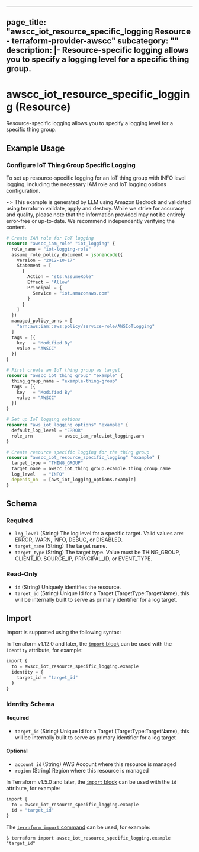 
---
page_title: "awscc_iot_resource_specific_logging Resource - terraform-provider-awscc"
subcategory: ""
description: |-
  Resource-specific logging allows you to specify a logging level for a specific thing group.
---

# awscc_iot_resource_specific_logging (Resource)

Resource-specific logging allows you to specify a logging level for a specific thing group.

## Example Usage

### Configure IoT Thing Group Specific Logging

To set up resource-specific logging for an IoT thing group with INFO level logging, including the necessary IAM role and IoT logging options configuration.

~> This example is generated by LLM using Amazon Bedrock and validated using terraform validate, apply and destroy. While we strive for accuracy and quality, please note that the information provided may not be entirely error-free or up-to-date. We recommend independently verifying the content.

```terraform
# Create IAM role for IoT logging
resource "awscc_iam_role" "iot_logging" {
  role_name = "iot-logging-role"
  assume_role_policy_document = jsonencode({
    Version = "2012-10-17"
    Statement = [
      {
        Action = "sts:AssumeRole"
        Effect = "Allow"
        Principal = {
          Service = "iot.amazonaws.com"
        }
      }
    ]
  })
  managed_policy_arns = [
    "arn:aws:iam::aws:policy/service-role/AWSIoTLogging"
  ]
  tags = [{
    key   = "Modified By"
    value = "AWSCC"
  }]
}

# First create an IoT thing group as target
resource "awscc_iot_thing_group" "example" {
  thing_group_name = "example-thing-group"
  tags = [{
    key   = "Modified By"
    value = "AWSCC"
  }]
}

# Set up IoT logging options
resource "aws_iot_logging_options" "example" {
  default_log_level = "ERROR"
  role_arn          = awscc_iam_role.iot_logging.arn
}

# Create resource specific logging for the thing group
resource "awscc_iot_resource_specific_logging" "example" {
  target_type = "THING_GROUP"
  target_name = awscc_iot_thing_group.example.thing_group_name
  log_level   = "INFO"
  depends_on  = [aws_iot_logging_options.example]
}
```

<!-- schema generated by tfplugindocs -->
## Schema

### Required

- `log_level` (String) The log level for a specific target. Valid values are: ERROR, WARN, INFO, DEBUG, or DISABLED.
- `target_name` (String) The target name.
- `target_type` (String) The target type. Value must be THING_GROUP, CLIENT_ID, SOURCE_IP, PRINCIPAL_ID, or EVENT_TYPE.

### Read-Only

- `id` (String) Uniquely identifies the resource.
- `target_id` (String) Unique Id for a Target (TargetType:TargetName), this will be internally built to serve as primary identifier for a log target.

## Import

Import is supported using the following syntax:

In Terraform v1.12.0 and later, the [`import` block](https://developer.hashicorp.com/terraform/language/import) can be used with the `identity` attribute, for example:

```terraform
import {
  to = awscc_iot_resource_specific_logging.example
  identity = {
    target_id = "target_id"
  }
}
```

<!-- schema generated by tfplugindocs -->
### Identity Schema

#### Required

- `target_id` (String) Unique Id for a Target (TargetType:TargetName), this will be internally built to serve as primary identifier for a log target

#### Optional

- `account_id` (String) AWS Account where this resource is managed
- `region` (String) Region where this resource is managed

In Terraform v1.5.0 and later, the [`import` block](https://developer.hashicorp.com/terraform/language/import) can be used with the `id` attribute, for example:

```terraform
import {
  to = awscc_iot_resource_specific_logging.example
  id = "target_id"
}
```

The [`terraform import` command](https://developer.hashicorp.com/terraform/cli/commands/import) can be used, for example:

```shell
$ terraform import awscc_iot_resource_specific_logging.example "target_id"
```
